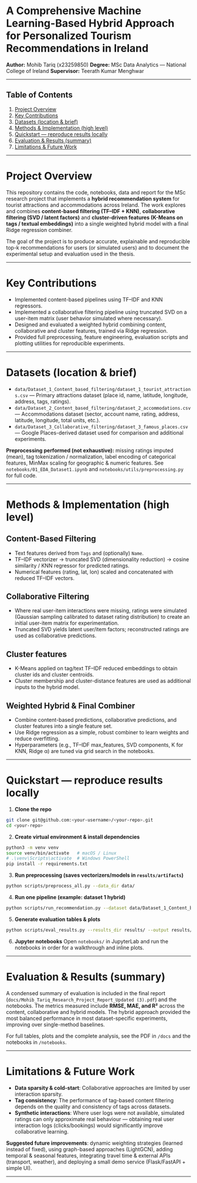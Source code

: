 # A Comprehensive Machine Learning-Based Hybrid Approach for Personalized Tourism Recommendations in Ireland

**Author:** Mohib Tariq (x23259850)
**Degree:** MSc Data Analytics — National College of Ireland
**Supervisor:** Teerath Kumar Menghwar

---

## Table of Contents

1. [Project Overview](#project-overview)
2. [Key Contributions](#key-contributions)
3. [Datasets (location & brief)](#datasets-location--brief)
4. [Methods & Implementation (high level)](#methods--implementation-high-level)
5. [Quickstart — reproduce results locally](#quickstart---reproduce-results-locally)
6. [Evaluation & Results (summary)](#evaluation--results-summary)
7. [Limitations & Future Work](#limitations--future-work)

---

# Project Overview

This repository contains the code, notebooks, data and report for the MSc research project that implements a **hybrid recommendation system** for tourist attractions and accommodations across Ireland. The work explores and combines **content-based filtering (TF–IDF + KNN)**, **collaborative filtering (SVD / latent factors)** and **cluster-driven features (K-Means on tags / textual embeddings)** into a single weighted hybrid model with a final Ridge regression combiner.

The goal of the project is to produce accurate, explainable and reproducible top-k recommendations for users (or simulated users) and to document the experimental setup and evaluation used in the thesis.

---

# Key Contributions

* Implemented content-based pipelines using TF–IDF and KNN regressors.
* Implemented a collaborative filtering pipeline using truncated SVD on a user-item matrix (user behavior simulated where necessary).
* Designed and evaluated a weighted hybrid combining content, collaborative and cluster features, trained via Ridge regression.
* Provided full preprocessing, feature engineering, evaluation scripts and plotting utilities for reproducible experiments.

---

# Datasets (location & brief)

* `data/Dataset_1_Content_based_filtering/dataset_1_tourist_attractions.csv` — Primary attractions dataset (place id, name, latitude, longitude, address, tags, ratings).
* `data/Dataset_2_Content_based_filtering/dataset_2_accommodations.csv` — Accommodations dataset (sector, account name, rating, address, latitude, longitude, total units, etc.).
* `data/Dataset_3_Collaborative_filtering/dataset_3_famous_places.csv` — Google Places-derived dataset used for comparison and additional experiments.

**Preprocessing performed (not exhaustive):** missing ratings imputed (mean), tag tokenization / normalization, label encoding of categorical features, MinMax scaling for geographic & numeric features. See `notebooks/01_EDA_Dataset1.ipynb` and `notebooks/utils/preprocessing.py` for full code.

---

# Methods & Implementation (high level)

## Content-Based Filtering

* Text features derived from `Tags` and (optionally) `Name`.
* TF–IDF vectorizer → truncated SVD (dimensionality reduction) → cosine similarity / KNN regressor for predicted ratings.
* Numerical features (rating, lat, lon) scaled and concatenated with reduced TF–IDF vectors.

## Collaborative Filtering

* Where real user-item interactions were missing, ratings were simulated (Gaussian sampling calibrated to dataset rating distribution) to create an initial user-item matrix for experimentation.
* Truncated SVD yields latent user/item factors; reconstructed ratings are used as collaborative predictions.

## Cluster features

* K-Means applied on tag/text TF–IDF reduced embeddings to obtain cluster ids and cluster centroids.
* Cluster membership and cluster-distance features are used as additional inputs to the hybrid model.

## Weighted Hybrid & Final Combiner

* Combine content-based predictions, collaborative predictions, and cluster features into a single feature set.
* Use Ridge regression as a simple, robust combiner to learn weights and reduce overfitting.
* Hyperparameters (e.g., TF–IDF max\_features, SVD components, K for KNN, Ridge α) are tuned via grid search in the notebooks.

---

# Quickstart — reproduce results locally

1. **Clone the repo**

```bash
git clone git@github.com:<your-username>/<your-repo>.git
cd <your-repo>
```

2. **Create virtual environment & install dependencies**

```bash
python3 -m venv venv
source venv/bin/activate   # macOS / Linux
# .\venv\Scripts\activate  # Windows PowerShell
pip install -r requirements.txt
```

3. **Run preprocessing (saves vectorizers/models in `results/artifacts`)**

```bash
python scripts/preprocess_all.py --data_dir data/
```

4. **Run one pipeline (example: dataset 1 hybrid)**

```bash
python scripts/run_recommendation.py --dataset data/Dataset_1_Content_based_filtering/dataset_1_tourist_attractions.csv --mode hybrid --output results/
```

5. **Generate evaluation tables & plots**

```bash
python scripts/eval_results.py --results_dir results/ --output results/figures/
```

6. **Jupyter notebooks**
   Open `notebooks/` in JupyterLab and run the notebooks in order for a walkthrough and inline plots.

---

# Evaluation & Results (summary)

A condensed summary of evaluation is included in the final report (`docs/Mohib_Tariq_Research_Project_Report_Updated (3).pdf`) and the notebooks. The metrics measured include **RMSE, MAE, and R²** across the content, collaborative and hybrid models. The hybrid approach provided the most balanced performance in most dataset-specific experiments, improving over single-method baselines.

For full tables, plots and the complete analysis, see the PDF in `/docs` and the notebooks in `/notebooks`.

---

# Limitations & Future Work

* **Data sparsity & cold-start**: Collaborative approaches are limited by user interaction sparsity.
* **Tag consistency**: The performance of tag-based content filtering depends on the quality and consistency of tags across datasets.
* **Synthetic interactions**: Where user logs were not available, simulated ratings can only approximate real behaviour — obtaining real user interaction logs (clicks/bookings) would significantly improve collaborative learning.

**Suggested future improvements**: dynamic weighting strategies (learned instead of fixed), using graph-based approaches (LightGCN), adding temporal & seasonal features, integrating travel time & external APIs (transport, weather), and deploying a small demo service (Flask/FastAPI + simple UI).

---
